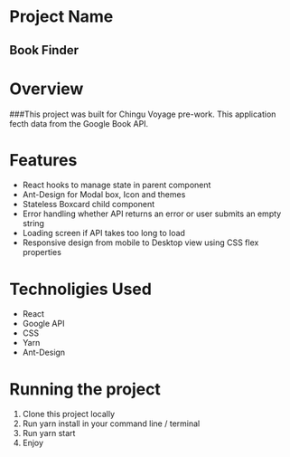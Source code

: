 # Project Name

## Book Finder 

# Overview

###This project was built for Chingu Voyage pre-work. This application fecth data from the Google Book API.

# Features

* React hooks to manage state in parent component
* Ant-Design for Modal box, Icon and themes
* Stateless Boxcard child component
* Error handling whether API returns an error or user submits an empty string
* Loading screen if API takes too long to load
* Responsive design from mobile to Desktop view using CSS flex properties


# Technoligies Used
-  React
- Google API
- CSS
- Yarn
- Ant-Design



# Running the project

1. Clone this project locally
2. Run yarn install in your command line / terminal
3. Run yarn start
4. Enjoy

